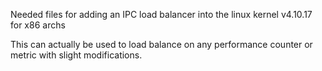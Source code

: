 Needed files for adding an IPC load balancer into the linux kernel v4.10.17 for x86 archs

This can actually be used to load balance on any performance counter or metric with slight modifications.
